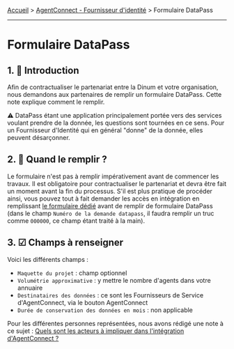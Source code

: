 [Accueil](https://github.com/france-connect/Documentation-AgentConnect/blob/main/README.md) > [AgentConnect - Fournisseur d'identité](../../doc_fi.md) > Formulaire DataPass

___

# Formulaire DataPass

## 1. 👋 Introduction

Afin de contractualiser le partenariat entre la Dinum et votre organisation, nous demandons aux partenaires de remplir un formulaire DataPass. Cette note explique comment le remplir.

⚠ DataPass étant une application principalement portée vers des services voulant prendre de la donnée, les questions sont tournées en ce sens. Pour un Fournisseur d'Identité qui en général "donne" de la donnée, elles peuvent désarçonner.

## 2. 📅 Quand le remplir ?

Le formulaire n'est pas à remplir impérativement avant de commencer les travaux. Il est obligatoire pour contractualiser le partenariat et devra être fait un moment avant la fin du processus. S'il est plus pratique de procéder ainsi, vous pouvez tout à fait demander les accès en intégration en remplissant [le formulaire dédié](https://www.demarches-simplifiees.fr/commencer/demande-creation-fi-fca) avant de remplir de formulaire DataPass (dans le champ `Numéro de la demande datapass`, il faudra remplir un truc comme `000000`, ce champ étant traité à la main).

## 3. ☑ Champs à renseigner

Voici les différents champs :

- `Maquette du projet` : champ optionnel
- `Volumétrie approximative` : y mettre le nombre d'agents dans votre annuaire
- `Destinataires des données` : ce sont les Fournisseurs de Service d'AgentConnect, via le bouton AgentConnect
- `Durée de conservation des données en mois` : non applicable

Pour les différentes personnes représentées, nous avons rédigé une note à ce sujet : [Quels sont les acteurs à impliquer dans l'intégration d'AgentConnect ?](../../doc_fs/datapass-fs.md)

